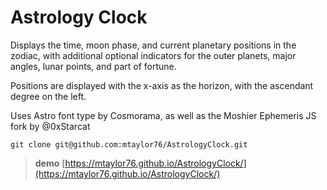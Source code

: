 # Astrology Clock

Displays the time, moon phase, and current planetary positions in the zodiac, with additional optional indicators for the outer planets, major angles, lunar points, and part of fortune.

Positions are displayed with the x-axis as the horizon, with the ascendant degree on the left.

Uses Astro font type by Cosmorama, as well as the Moshier Ephemeris JS fork by @0xStarcat

    git clone git@github.com:mtaylor76/AstrologyClock.git

>**demo** [https://mtaylor76.github.io/AstrologyClock/](https://mtaylor76.github.io/AstrologyClock/)
